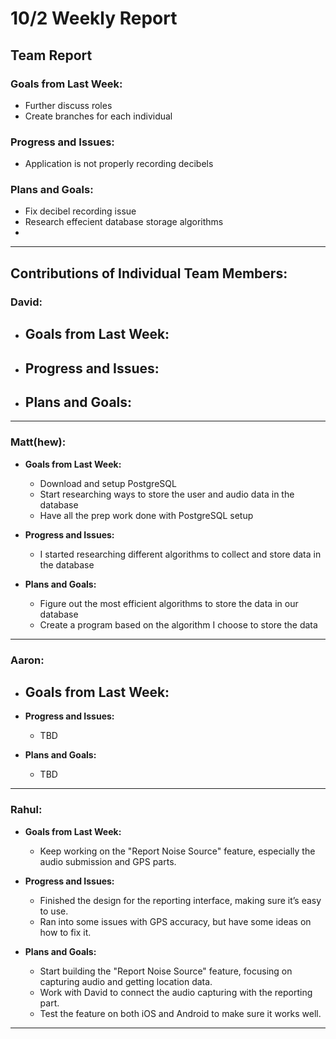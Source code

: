 # 10/2 Weekly Report

## Team Report

### Goals from Last Week:
- Further discuss roles
- Create branches for each individual

### Progress and Issues:
- Application is not properly recording decibels

### Plans and Goals:
- Fix decibel recording issue
- Research effecient database storage algorithms
- 

---

## Contributions of Individual Team Members:

### David:
  - **Goals from Last Week:**
    - 
  
  - **Progress and Issues:**
    -
  
  - **Plans and Goals:**
    - 

---

### Matt(hew):
  - **Goals from Last Week:** 
    - Download and setup PostgreSQL
    - Start researching ways to store the user and audio data in the database
    - Have all the prep work done with PostgreSQL setup
  
  - **Progress and Issues:** 
    - I started researching different algorithms to collect and store data in the database
  
  - **Plans and Goals:**
    - Figure out the most efficient algorithms to store the data in our database
    - Create a program based on the algorithm I choose to store the data

---

### Aaron:
  - **Goals from Last Week:** 
    - 
  
  - **Progress and Issues:** 
    - TBD
  
  - **Plans and Goals:**
    - TBD

---

### Rahul:
  - **Goals from Last Week:** 
    - Keep working on the "Report Noise Source" feature, especially the audio submission and GPS parts.
  
  - **Progress and Issues:** 
    - Finished the design for the reporting interface, making sure it’s easy to use.
    - Ran into some issues with GPS accuracy, but have some ideas on how to fix it.

  - **Plans and Goals:**
    - Start building the "Report Noise Source" feature, focusing on capturing audio and getting location data.
    - Work with David to connect the audio capturing with the reporting part.
    - Test the feature on both iOS and Android to make sure it works well.

---

